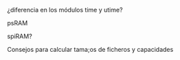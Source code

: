 

¿diferencia en los módulos time y utime?


psRAM

spiRAM?

Consejos para calcular tama;os de ficheros y capacidades